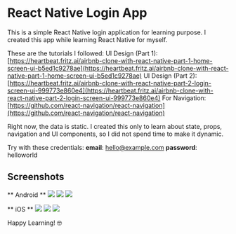 
# React Native Login App
This is a simple React Native login application for learning purpose. I created this app while learning React Native for myself.

These are the tutorials I followed:
UI Design (Part 1): [https://heartbeat.fritz.ai/airbnb-clone-with-react-native-part-1-home-screen-ui-b5ed1c9278ae](https://heartbeat.fritz.ai/airbnb-clone-with-react-native-part-1-home-screen-ui-b5ed1c9278ae)
UI Design (Part 2): [https://heartbeat.fritz.ai/airbnb-clone-with-react-native-part-2-login-screen-ui-999773e860e4](https://heartbeat.fritz.ai/airbnb-clone-with-react-native-part-2-login-screen-ui-999773e860e4)
For Navigation: [https://github.com/react-navigation/react-navigation](https://github.com/react-navigation/react-navigation)

Right now, the data is static. I created this only to learn about state, props, navigation and UI components, so I did not spend time to make it dynamic.

Try with these credentials:
**email**: hello@example.com
**password**: helloworld

## Screenshots
** Android **
![](/screenshots/android1.png)
![](/screenshots/android2.png)
![](/screenshots/android3.png)

** iOS **
![](/screenshots/ios1.png)
![](/screenshots/ios2.png) 
![](/screenshots/ios3.png)

Happy Learning! 🤓
